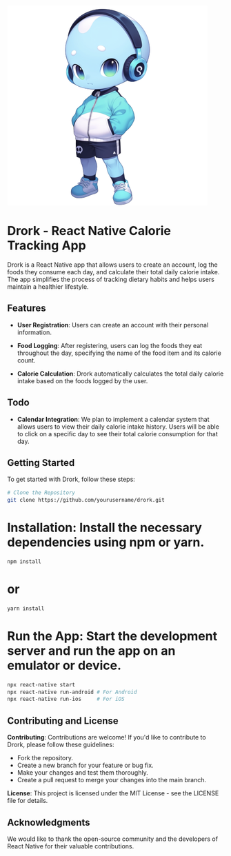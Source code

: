 [![Image of the repo](assets/avatar.png)]([https://github.com/my-username/my-repo](https://github.com/maxiujin/drork))

# Drork - React Native Calorie Tracking App

Drork is a React Native app that allows users to create an account, log the foods they consume each day, and calculate their total daily calorie intake. The app simplifies the process of tracking dietary habits and helps users maintain a healthier lifestyle.

## Features

- **User Registration**: Users can create an account with their personal information.

- **Food Logging**: After registering, users can log the foods they eat throughout the day, specifying the name of the food item and its calorie count.

- **Calorie Calculation**: Drork automatically calculates the total daily calorie intake based on the foods logged by the user.

## Todo

- **Calendar Integration**: We plan to implement a calendar system that allows users to view their daily calorie intake history. Users will be able to click on a specific day to see their total calorie consumption for that day.

## Getting Started

To get started with Drork, follow these steps:

```bash
# Clone the Repository
git clone https://github.com/yourusername/drork.git
````
# Installation: Install the necessary dependencies using npm or yarn.
```bash
npm install
````
# or
```bash
yarn install
````
# Run the App: Start the development server and run the app on an emulator or device.

```bash
npx react-native start
npx react-native run-android # For Android
npx react-native run-ios     # For iOS
````


## Contributing and License
**Contributing**: Contributions are welcome! If you'd like to contribute to Drork, please follow these guidelines:
 - Fork the repository.
 -  Create a new branch for your feature or bug fix.
 -  Make your changes and test them thoroughly.
  - Create a pull request to merge your changes into the main branch.

**License**: This project is licensed under the MIT License - see the LICENSE file for details.

## Acknowledgments

We would like to thank the open-source community and the developers of React Native for their valuable contributions.
